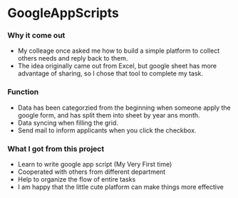 # GoogleAppScripts

### Why it come out
- My colleage once asked me how to build a simple platform to collect others needs and reply back to them.
- The idea originally came out from Excel, but google sheet has more advantage of sharing, so I chose that tool to complete my task.

### Function
- Data has been categorzied from the beginning when someone apply the google form, and has split them into sheet by year ans month. 
- Data syncing when filling the grid.
- Send mail to inform applicants when you click the checkbox.


### What I got from this project
- Learn to write google app script (My Very First time)
- Cooperated with others from different department 
- Help to organize the flow of entire tasks
- I am happy that the little cute platform can make things more effective
